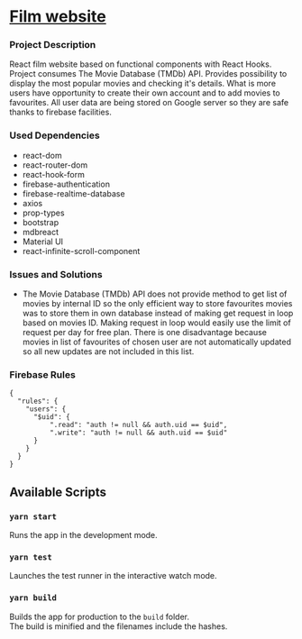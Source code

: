 # [Film website]()

### Project Description
React film website based on functional components with React Hooks. 
Project consumes The Movie Database (TMDb) API. Provides possibility to display the most popular 
movies and checking it's details. What is more users have opportunity to create their own account 
and to add movies to favourites. All user data are being stored on Google server so they are 
safe thanks to firebase facilities.

### Used Dependencies
* react-dom
* react-router-dom
* react-hook-form
* firebase-authentication
* firebase-realtime-database
* axios
* prop-types
* bootstrap
* mdbreact
* Material UI
* react-infinite-scroll-component

### Issues and Solutions
* The Movie Database (TMDb) API does not provide method to get list of movies by internal ID 
so the only efficient way to store favourites movies was to store them in own database instead of
making get request in loop based on movies ID. Making request in loop would easily use the limit
of request per day for free plan. There is one disadvantage because movies in list of favourites of 
chosen user are not automatically updated so all new updates are not included in this list.

### Firebase Rules
```
{
  "rules": {
    "users": {
      "$uid": {
          ".read": "auth != null && auth.uid == $uid",
          ".write": "auth != null && auth.uid == $uid"
      }
    }
  }
}
```

## Available Scripts

### `yarn start` 
Runs the app in the development mode.<br />

### `yarn test`

Launches the test runner in the interactive watch mode.<br />

### `yarn build`

Builds the app for production to the `build` folder.<br />
The build is minified and the filenames include the hashes.<br />
